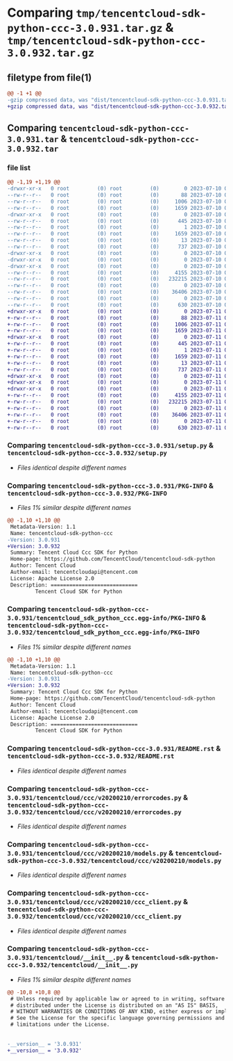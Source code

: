 # Comparing `tmp/tencentcloud-sdk-python-ccc-3.0.931.tar.gz` & `tmp/tencentcloud-sdk-python-ccc-3.0.932.tar.gz`

## filetype from file(1)

```diff
@@ -1 +1 @@
-gzip compressed data, was "dist/tencentcloud-sdk-python-ccc-3.0.931.tar", last modified: Mon Jul 10 00:32:28 2023, max compression
+gzip compressed data, was "dist/tencentcloud-sdk-python-ccc-3.0.932.tar", last modified: Tue Jul 11 00:32:48 2023, max compression
```

## Comparing `tencentcloud-sdk-python-ccc-3.0.931.tar` & `tencentcloud-sdk-python-ccc-3.0.932.tar`

### file list

```diff
@@ -1,19 +1,19 @@
-drwxr-xr-x   0 root         (0) root         (0)        0 2023-07-10 00:32:28.000000 tencentcloud-sdk-python-ccc-3.0.931/
--rw-r--r--   0 root         (0) root         (0)       88 2023-07-10 00:32:28.000000 tencentcloud-sdk-python-ccc-3.0.931/setup.cfg
--rw-r--r--   0 root         (0) root         (0)     1006 2023-07-10 00:32:28.000000 tencentcloud-sdk-python-ccc-3.0.931/setup.py
--rw-r--r--   0 root         (0) root         (0)     1659 2023-07-10 00:32:28.000000 tencentcloud-sdk-python-ccc-3.0.931/PKG-INFO
-drwxr-xr-x   0 root         (0) root         (0)        0 2023-07-10 00:32:28.000000 tencentcloud-sdk-python-ccc-3.0.931/tencentcloud_sdk_python_ccc.egg-info/
--rw-r--r--   0 root         (0) root         (0)      445 2023-07-10 00:32:28.000000 tencentcloud-sdk-python-ccc-3.0.931/tencentcloud_sdk_python_ccc.egg-info/SOURCES.txt
--rw-r--r--   0 root         (0) root         (0)        1 2023-07-10 00:32:28.000000 tencentcloud-sdk-python-ccc-3.0.931/tencentcloud_sdk_python_ccc.egg-info/dependency_links.txt
--rw-r--r--   0 root         (0) root         (0)     1659 2023-07-10 00:32:28.000000 tencentcloud-sdk-python-ccc-3.0.931/tencentcloud_sdk_python_ccc.egg-info/PKG-INFO
--rw-r--r--   0 root         (0) root         (0)       13 2023-07-10 00:32:28.000000 tencentcloud-sdk-python-ccc-3.0.931/tencentcloud_sdk_python_ccc.egg-info/top_level.txt
--rw-r--r--   0 root         (0) root         (0)      737 2023-07-10 00:32:28.000000 tencentcloud-sdk-python-ccc-3.0.931/README.rst
-drwxr-xr-x   0 root         (0) root         (0)        0 2023-07-10 00:32:28.000000 tencentcloud-sdk-python-ccc-3.0.931/tencentcloud/
-drwxr-xr-x   0 root         (0) root         (0)        0 2023-07-10 00:32:28.000000 tencentcloud-sdk-python-ccc-3.0.931/tencentcloud/ccc/
-drwxr-xr-x   0 root         (0) root         (0)        0 2023-07-10 00:32:28.000000 tencentcloud-sdk-python-ccc-3.0.931/tencentcloud/ccc/v20200210/
--rw-r--r--   0 root         (0) root         (0)     4155 2023-07-10 00:32:28.000000 tencentcloud-sdk-python-ccc-3.0.931/tencentcloud/ccc/v20200210/errorcodes.py
--rw-r--r--   0 root         (0) root         (0)   232215 2023-07-10 00:32:28.000000 tencentcloud-sdk-python-ccc-3.0.931/tencentcloud/ccc/v20200210/models.py
--rw-r--r--   0 root         (0) root         (0)        0 2023-07-10 00:32:28.000000 tencentcloud-sdk-python-ccc-3.0.931/tencentcloud/ccc/v20200210/__init__.py
--rw-r--r--   0 root         (0) root         (0)    36406 2023-07-10 00:32:28.000000 tencentcloud-sdk-python-ccc-3.0.931/tencentcloud/ccc/v20200210/ccc_client.py
--rw-r--r--   0 root         (0) root         (0)        0 2023-07-10 00:32:28.000000 tencentcloud-sdk-python-ccc-3.0.931/tencentcloud/ccc/__init__.py
--rw-r--r--   0 root         (0) root         (0)      630 2023-07-10 00:32:28.000000 tencentcloud-sdk-python-ccc-3.0.931/tencentcloud/__init__.py
+drwxr-xr-x   0 root         (0) root         (0)        0 2023-07-11 00:32:48.000000 tencentcloud-sdk-python-ccc-3.0.932/
+-rw-r--r--   0 root         (0) root         (0)       88 2023-07-11 00:32:48.000000 tencentcloud-sdk-python-ccc-3.0.932/setup.cfg
+-rw-r--r--   0 root         (0) root         (0)     1006 2023-07-11 00:32:48.000000 tencentcloud-sdk-python-ccc-3.0.932/setup.py
+-rw-r--r--   0 root         (0) root         (0)     1659 2023-07-11 00:32:48.000000 tencentcloud-sdk-python-ccc-3.0.932/PKG-INFO
+drwxr-xr-x   0 root         (0) root         (0)        0 2023-07-11 00:32:48.000000 tencentcloud-sdk-python-ccc-3.0.932/tencentcloud_sdk_python_ccc.egg-info/
+-rw-r--r--   0 root         (0) root         (0)      445 2023-07-11 00:32:48.000000 tencentcloud-sdk-python-ccc-3.0.932/tencentcloud_sdk_python_ccc.egg-info/SOURCES.txt
+-rw-r--r--   0 root         (0) root         (0)        1 2023-07-11 00:32:48.000000 tencentcloud-sdk-python-ccc-3.0.932/tencentcloud_sdk_python_ccc.egg-info/dependency_links.txt
+-rw-r--r--   0 root         (0) root         (0)     1659 2023-07-11 00:32:48.000000 tencentcloud-sdk-python-ccc-3.0.932/tencentcloud_sdk_python_ccc.egg-info/PKG-INFO
+-rw-r--r--   0 root         (0) root         (0)       13 2023-07-11 00:32:48.000000 tencentcloud-sdk-python-ccc-3.0.932/tencentcloud_sdk_python_ccc.egg-info/top_level.txt
+-rw-r--r--   0 root         (0) root         (0)      737 2023-07-11 00:32:48.000000 tencentcloud-sdk-python-ccc-3.0.932/README.rst
+drwxr-xr-x   0 root         (0) root         (0)        0 2023-07-11 00:32:48.000000 tencentcloud-sdk-python-ccc-3.0.932/tencentcloud/
+drwxr-xr-x   0 root         (0) root         (0)        0 2023-07-11 00:32:48.000000 tencentcloud-sdk-python-ccc-3.0.932/tencentcloud/ccc/
+drwxr-xr-x   0 root         (0) root         (0)        0 2023-07-11 00:32:48.000000 tencentcloud-sdk-python-ccc-3.0.932/tencentcloud/ccc/v20200210/
+-rw-r--r--   0 root         (0) root         (0)     4155 2023-07-11 00:32:48.000000 tencentcloud-sdk-python-ccc-3.0.932/tencentcloud/ccc/v20200210/errorcodes.py
+-rw-r--r--   0 root         (0) root         (0)   232215 2023-07-11 00:32:48.000000 tencentcloud-sdk-python-ccc-3.0.932/tencentcloud/ccc/v20200210/models.py
+-rw-r--r--   0 root         (0) root         (0)        0 2023-07-11 00:32:48.000000 tencentcloud-sdk-python-ccc-3.0.932/tencentcloud/ccc/v20200210/__init__.py
+-rw-r--r--   0 root         (0) root         (0)    36406 2023-07-11 00:32:48.000000 tencentcloud-sdk-python-ccc-3.0.932/tencentcloud/ccc/v20200210/ccc_client.py
+-rw-r--r--   0 root         (0) root         (0)        0 2023-07-11 00:32:48.000000 tencentcloud-sdk-python-ccc-3.0.932/tencentcloud/ccc/__init__.py
+-rw-r--r--   0 root         (0) root         (0)      630 2023-07-11 00:32:48.000000 tencentcloud-sdk-python-ccc-3.0.932/tencentcloud/__init__.py
```

### Comparing `tencentcloud-sdk-python-ccc-3.0.931/setup.py` & `tencentcloud-sdk-python-ccc-3.0.932/setup.py`

 * *Files identical despite different names*

### Comparing `tencentcloud-sdk-python-ccc-3.0.931/PKG-INFO` & `tencentcloud-sdk-python-ccc-3.0.932/PKG-INFO`

 * *Files 1% similar despite different names*

```diff
@@ -1,10 +1,10 @@
 Metadata-Version: 1.1
 Name: tencentcloud-sdk-python-ccc
-Version: 3.0.931
+Version: 3.0.932
 Summary: Tencent Cloud Ccc SDK for Python
 Home-page: https://github.com/TencentCloud/tencentcloud-sdk-python
 Author: Tencent Cloud
 Author-email: tencentcloudapi@tencent.com
 License: Apache License 2.0
 Description: ============================
         Tencent Cloud SDK for Python
```

### Comparing `tencentcloud-sdk-python-ccc-3.0.931/tencentcloud_sdk_python_ccc.egg-info/PKG-INFO` & `tencentcloud-sdk-python-ccc-3.0.932/tencentcloud_sdk_python_ccc.egg-info/PKG-INFO`

 * *Files 1% similar despite different names*

```diff
@@ -1,10 +1,10 @@
 Metadata-Version: 1.1
 Name: tencentcloud-sdk-python-ccc
-Version: 3.0.931
+Version: 3.0.932
 Summary: Tencent Cloud Ccc SDK for Python
 Home-page: https://github.com/TencentCloud/tencentcloud-sdk-python
 Author: Tencent Cloud
 Author-email: tencentcloudapi@tencent.com
 License: Apache License 2.0
 Description: ============================
         Tencent Cloud SDK for Python
```

### Comparing `tencentcloud-sdk-python-ccc-3.0.931/README.rst` & `tencentcloud-sdk-python-ccc-3.0.932/README.rst`

 * *Files identical despite different names*

### Comparing `tencentcloud-sdk-python-ccc-3.0.931/tencentcloud/ccc/v20200210/errorcodes.py` & `tencentcloud-sdk-python-ccc-3.0.932/tencentcloud/ccc/v20200210/errorcodes.py`

 * *Files identical despite different names*

### Comparing `tencentcloud-sdk-python-ccc-3.0.931/tencentcloud/ccc/v20200210/models.py` & `tencentcloud-sdk-python-ccc-3.0.932/tencentcloud/ccc/v20200210/models.py`

 * *Files identical despite different names*

### Comparing `tencentcloud-sdk-python-ccc-3.0.931/tencentcloud/ccc/v20200210/ccc_client.py` & `tencentcloud-sdk-python-ccc-3.0.932/tencentcloud/ccc/v20200210/ccc_client.py`

 * *Files identical despite different names*

### Comparing `tencentcloud-sdk-python-ccc-3.0.931/tencentcloud/__init__.py` & `tencentcloud-sdk-python-ccc-3.0.932/tencentcloud/__init__.py`

 * *Files 1% similar despite different names*

```diff
@@ -10,8 +10,8 @@
 # Unless required by applicable law or agreed to in writing, software
 # distributed under the License is distributed on an "AS IS" BASIS,
 # WITHOUT WARRANTIES OR CONDITIONS OF ANY KIND, either express or implied.
 # See the License for the specific language governing permissions and
 # limitations under the License.
 
 
-__version__ = '3.0.931'
+__version__ = '3.0.932'
```

